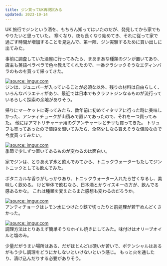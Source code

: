 ```yaml
---
title: ジン買ってUK再現試みる
updated: 2023-10-14
---
```


UK 旅行でジンという酒を、もちろん知ってはいたのだが、発見してから家でもやりたいと思っていた。
寒くなり、夜も長くなり始めてき、それに従って家で過ごす時間が増加することを見込んで、第一陣、ジン実験するために買い出しに出てみた。

事前に調査していた酒屋に行ってみたら、まあまあな種類のジンが置いてあり、店主も英語ペラペラで色々教えてくれたので、一番クラシックそうなエディンバラのものを買って帰ってきた。

<a href="https://imgur.com/OGCaNmi"><img src="https://i.imgur.com/OGCaNmi.jpg" title="source: imgur.com" /></a>  
ジンは、ジュニパーが入っていることが必須な以外、残りの材料は自由らしく、いろんなバラエティがあり、最近では日本でもクラフトジンなるものが流行っているらしく探索の余地がありそう。

帰りにマーケットに寄ってみたら、数年前に初めてイタリアに行った時に美味しかった、アンティチョークが山積みで置いてあったので、それを一つ買ってみた。
他にはアマトリチャーナ用のグアンチャーレとチリも買ってきた。
トリュフも売ってあったので値段を聞いてみたら、全然少しなら買えそうな値段なので今度買ってみたい。

<a href="https://imgur.com/p7LL4Ok"><img src="https://i.imgur.com/p7LL4Ok.jpg" title="source: imgur.com" /></a>  
季節で少しずつ置いてあるものが変わるのは面白い。

家でジンは、とりあえず氷と飲んでみてから、トニックウォーターもたしてジントニックとしても飲んでみた。

ボタニカルな香りがしっかりあり、トニックウォーター入れたら甘くなるし、美味しく飲める。
けど単体で飲むなら、日本酒とかウイスキーの方が、飲んでる感あるかな。
これは種類を変えたらまた感想も変わるのだろうか。

<a href="https://imgur.com/buFz6ZP"><img src="https://i.imgur.com/buFz6ZP.jpg" title="source: imgur.com" /></a>  
アンティチョークはレモン水につけたり鋏で切ったりと前処理が若干めんどくさかった。

<a href="https://imgur.com/Jnxuzcf"><img src="https://i.imgur.com/Jnxuzcf.jpg" title="source: imgur.com" /></a>  
調理方法はとりあえず簡単そうなホイル焼きにしてみた。味付けはオリーブオイルと塩のみ。

少量だがうまい場所はある、だがほとんどは硬いか苦いで、ポテンシャルはあるがもう少し調理をどうにかしないといけないという感じ。
もっと火を通したり、漬け込んだりする必要がありそう。
